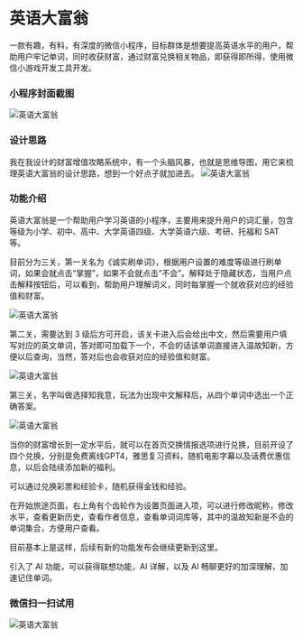 # 英语大富翁
一款有趣，有料，有深度的微信小程序，目标群体是想要提高英语水平的用户，帮助用户牢记单词，同时收获财富，通过财富兑换相关物品，即获得即所得，使用微信小游戏开发工具开发。

### 小程序封面截图
![英语大富翁](./Screenshots/thumbnail.jpeg)

### 设计思路
我在我设计的财富增值攻略系统中，有一个头脑风暴，也就是思维导图，用它来梳理英语大富翁的设计思路，想到一个好点子就加进去。
![英语大富翁](./Screenshots/brainmap.jpg)

### 功能介绍
英语大富翁是一个帮助用户学习英语的小程序，主要用来提升用户的词汇量，包含等级为小学、初中、高中、大学英语四级、大学英语六级、考研、托福和 SAT 等。

目前分为三关，第一关名为《诚实刷单词》，根据用户设置的难度等级进行刷单词，如果会就点击“掌握”，如果不会就点击“不会”。解释处于隐藏状态，当用户点击解释按钮后，可以看到，帮助用户理解词义，同时每掌握一个就收获对应的经验值和财富。

![英语大富翁](./Screenshots/roundone.jpeg)

第二关，需要达到 3 级后方可开启，该关卡进入后会给出中文，然后需要用户填写对应的英文单词，答对即可加载下一个，不会的话该单词直接进入温故知新，方便以后查询，当然，答对后也会收获对应的经验值和财富。

![英语大富翁](./Screenshots/roundtwo.jpeg)

第三关，名字叫做选择知我意，玩法为出现中文解释后，从四个单词中选出一个正确答案。

![英语大富翁](./Screenshots/roundthree.jpeg)

当你的财富增长到一定水平后，就可以在首页交换情报选项进行兑换，目前开设了四个兑换，分别是免费离线GPT4，雅思复习资料，随机电影字幕以及话费优惠信息，以后会陆续添加新的福利。

可以通过兑换彩票和经验卡，随机获得金钱和经验。

在开始旅途页面，右上角有个齿轮作为设置页面进入项，可以进行修改昵称，修改水平，查看更新历史，查看作者信息，查看单词词库等，其中的温故知新是不会的单词集合，方便用户查看。

目前基本上是这样，后续有新的功能发布会继续更新到这里。

引入了 AI 功能，可以获得联想功能，AI 详解，以及 AI 畅聊更好的加深理解，加速记住单词。

### 微信扫一扫试用
![英语大富翁](./Screenshots/qrcode.jpg)
 
